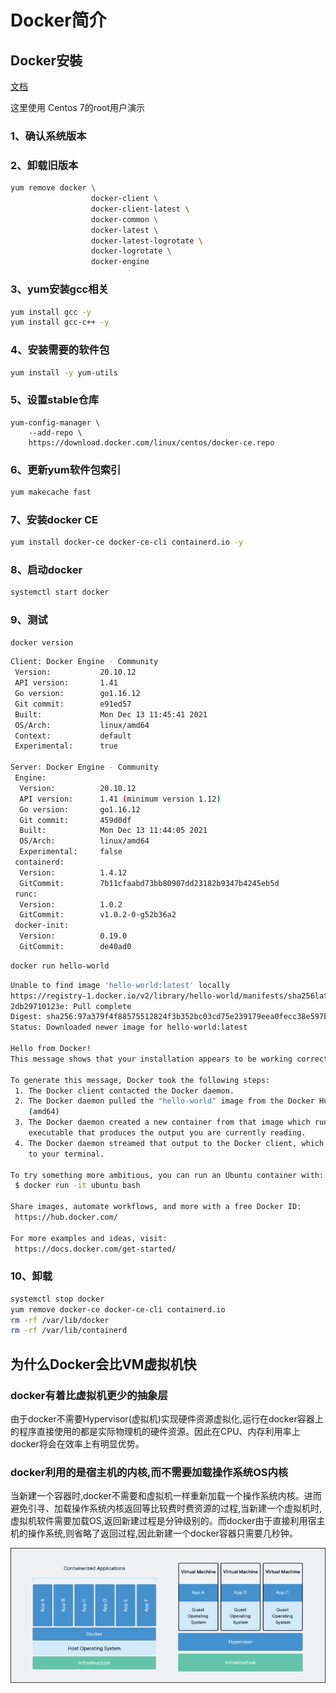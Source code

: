 # Docker简介

## Docker安裝

[文档](https://docs.docker.com/engine/install/centos/)

这里使用 Centos 7的root用户演示

### 1、确认系统版本

### 2、卸载旧版本

```bash
yum remove docker \
                  docker-client \
                  docker-client-latest \
                  docker-common \
                  docker-latest \
                  docker-latest-logrotate \
                  docker-logrotate \
                  docker-engine
```

### 3、yum安装gcc相关

```bash
yum install gcc -y
yum install gcc-c++ -y
```

### 4、安装需要的软件包

```bash
yum install -y yum-utils
```

### 5、设置stable仓库

```
yum-config-manager \
    --add-repo \
    https://download.docker.com/linux/centos/docker-ce.repo
```

### 6、更新yum软件包索引

```bash
yum makecache fast
```

### 7、安装docker CE

```bash
yum install docker-ce docker-ce-cli containerd.io -y
```

### 8、启动docker

```bash
systemctl start docker
```

### 9、测试

```bash
docker version
```

```bash
Client: Docker Engine - Community
 Version:           20.10.12
 API version:       1.41
 Go version:        go1.16.12
 Git commit:        e91ed57
 Built:             Mon Dec 13 11:45:41 2021
 OS/Arch:           linux/amd64
 Context:           default
 Experimental:      true

Server: Docker Engine - Community
 Engine:
  Version:          20.10.12
  API version:      1.41 (minimum version 1.12)
  Go version:       go1.16.12
  Git commit:       459d0df
  Built:            Mon Dec 13 11:44:05 2021
  OS/Arch:          linux/amd64
  Experimental:     false
 containerd:
  Version:          1.4.12
  GitCommit:        7b11cfaabd73bb80907dd23182b9347b4245eb5d
 runc:
  Version:          1.0.2
  GitCommit:        v1.0.2-0-g52b36a2
 docker-init:
  Version:          0.19.0
  GitCommit:        de40ad0
```

```bash
docker run hello-world
```

```bash
Unable to find image 'hello-world:latest' locally
https://registry-1.docker.io/v2/library/hello-world/manifests/sha256latest: Pulling from library/hello-world
2db29710123e: Pull complete
Digest: sha256:97a379f4f88575512824f3b352bc03cd75e239179eea0fecc38e597b2209f49a
Status: Downloaded newer image for hello-world:latest

Hello from Docker!
This message shows that your installation appears to be working correctly.

To generate this message, Docker took the following steps:
 1. The Docker client contacted the Docker daemon.
 2. The Docker daemon pulled the "hello-world" image from the Docker Hub.
    (amd64)
 3. The Docker daemon created a new container from that image which runs the
    executable that produces the output you are currently reading.
 4. The Docker daemon streamed that output to the Docker client, which sent it
    to your terminal.

To try something more ambitious, you can run an Ubuntu container with:
 $ docker run -it ubuntu bash

Share images, automate workflows, and more with a free Docker ID:
 https://hub.docker.com/

For more examples and ideas, visit:
 https://docs.docker.com/get-started/

```

### 10、卸载

```bash
systemctl stop docker
yum remove docker-ce docker-ce-cli containerd.io
rm -rf /var/lib/docker
rm -rf /var/lib/containerd
```

## 为什么Docker会比VM虚拟机快

### docker有着比虚拟机更少的抽象层

由于docker不需要Hypervisor(虚拟机)实现硬件资源虚拟化,运行在docker容器上的程序直接使用的都是实际物理机的硬件资源。因此在CPU、内存利用率上docker将会在效率上有明显优势。

### docker利用的是宿主机的内核,而不需要加载操作系统OS内核

当新建一个容器时,docker不需要和虚拟机一样重新加载一个操作系统内核。进而避免引寻、加载操作系统内核返回等比较费时费资源的过程,当新建一个虚拟机时,虚拟机软件需要加载OS,返回新建过程是分钟级别的。而docker由于直接利用宿主机的操作系统,则省略了返回过程,因此新建一个docker容器只需要几秒钟。

![img](01-Docker%E7%AE%80%E4%BB%8B.assets/bc4f8762.png)